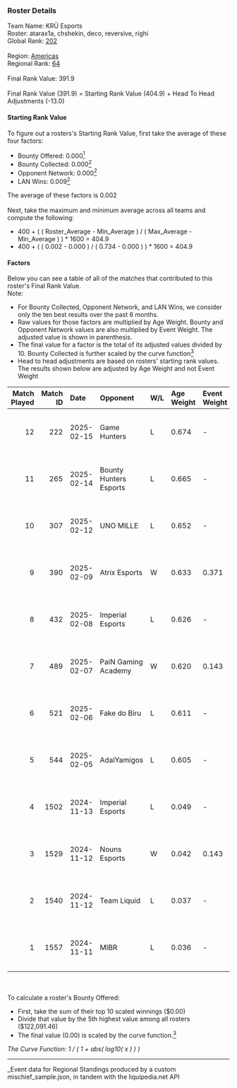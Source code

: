 ### Roster Details<br />
Team Name: KRÜ Esports<br />
Roster: atarax1a, chshekin, deco, reversive, righi<br />
Global Rank: [202](../../standings_global_2025_05_05.md)<br />
<br />
Region: [Americas]( ../../standings_americas_2025_05_05.md)<br />
Regional Rank: [64]( ../../standings_americas_2025_05_05.md)<br />
<br />
Final Rank Value:  391.9<br />
<br />
Final Rank Value (391.9) = Starting Rank Value (404.9) + Head To Head Adjustments (-13.0)<br />

#### Starting Rank Value<br />
To figure out a rosters's Starting Rank Value, first take the average of these four factors:<br />
- Bounty Offered: 0.000[<sup>1</sup>](#table2)
- Bounty Collected: 0.000[<sup>2</sup>](#table1)
- Opponent Network: 0.000[<sup>2</sup>](#table1)
- LAN Wins: 0.009[<sup>2</sup>](#table1)

The average of these factors is 0.002<br />
<br />
Next, take the maximum and minimum average across all teams and compute the following:<br />
- 400 + ( ( Roster_Average - Min_Average ) / ( Max_Average - Min_Average ) ) * 1600 = 404.9
- 400 + ( ( 0.002 - 0.000 ) / ( 0.734 - 0.000 ) ) * 1600 = 404.9


#### Factors<br />
Below you can see a table of all of the matches that contributed to this roster's Final Rank Value.<br />
Note:<br />

- For Bounty Collected, Opponent Network, and LAN Wins, we consider only the ten best results over the past 6 months.
- Raw values for those factors are multiplied by Age Weight. Bounty and Opponent Network values are also multiplied by Event Weight. The adjusted value is shown in parenthesis.
- The final value for a factor is the total of its adjusted values divided by 10. Bounty Collected is further scaled by the curve function[<sup>3</sup>](#curveFunction)
- Head to head adjustments are based on rosters' starting rank values. The results shown below are adjusted by Age Weight and not Event Weight
<span id="table1"></span><br />


| Match Played | Match ID | Date       | Opponent               | W/L | Age Weight | Event Weight | Bounty Collected | Opponent Network | LAN Wins  | H2H Adj. | Roster                                     |
| -: | -: | :- | :- | :- | :- | :- | :- | :- | :- | -: | :- |
|           12 |      222 | 2025-02-15 | Game Hunters           | L   | 0.674      | -            | -                | -                | -         |    -5.53 | atarax1a, chshekin, deco, reversive, righi |
|           11 |      265 | 2025-02-14 | Bounty Hunters Esports | L   | 0.665      | -            | -                | -                | -         |    -6.41 | atarax1a, chshekin, deco, reversive, righi |
|           10 |      307 | 2025-02-12 | UNO MILLE              | L   | 0.652      | -            | -                | -                | -         |    -7.19 | atarax1a, chshekin, deco, reversive, righi |
|            9 |      390 | 2025-02-09 | Atrix Esports          | W   | 0.633      | 0.371        | 0.000 (0.000)    | 0.000 (0.000)    | 0 (0.000) |     9.76 | atarax1a, chshekin, deco, reversive, righi |
|            8 |      432 | 2025-02-08 | Imperial Esports       | L   | 0.626      | -            | -                | -                | -         |    -1.14 | atarax1a, chshekin, deco, reversive, righi |
|            7 |      489 | 2025-02-07 | PaiN Gaming Academy    | W   | 0.620      | 0.143        | 0.000 (0.000)    | 0.025 (0.002)    | 0 (0.000) |     9.84 | atarax1a, chshekin, deco, reversive, righi |
|            6 |      521 | 2025-02-06 | Fake do Biru           | L   | 0.611      | -            | -                | -                | -         |    -5.95 | atarax1a, chshekin, deco, reversive, righi |
|            5 |      544 | 2025-02-05 | AdalYamigos            | L   | 0.605      | -            | -                | -                | -         |    -6.91 | atarax1a, chshekin, deco, reversive, righi |
|            4 |     1502 | 2024-11-13 | Imperial Esports       | L   | 0.049      | -            | -                | -                | -         |    -0.10 | atarax1a, deco, laser, reversive, righi    |
|            3 |     1529 | 2024-11-12 | Nouns Esports          | W   | 0.042      | 0.143        | 0.000 (0.000)    | 0.000 (0.000)    | 1 (0.042) |     0.65 | atarax1a, deco, laser, reversive, righi    |
|            2 |     1540 | 2024-11-12 | Team Liquid            | L   | 0.037      | -            | -                | -                | -         |    -0.01 | atarax1a, deco, laser, reversive, righi    |
|            1 |     1557 | 2024-11-11 | MIBR                   | L   | 0.036      | -            | -                | -                | -         |    -0.01 | atarax1a, deco, laser, reversive, righi    |

<br />
<span id="table2"></span><br />
To calculate a roster's Bounty Offered:<br />

- First, take the sum of their top 10 scaled winnings ($0.00)
- Divide that value by the 5th highest value among all rosters ($122,091.46)
- The final value (0.00) is scaled by the curve function.[<sup>3</sup>](#curveFunction)

<span id="curveFunction"></span>_The Curve Function: 1 / ( 1 + abs( log10( x ) ) )_<br />

---
_Event data for Regional Standings produced by a custom mischief_sample.json, in tandem with the liquipedia.net API<br />
